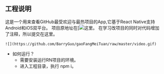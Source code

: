 
## 工程说明
这是一个用来查看GitHub最受欢迎与最热项目的App,它基于React Native支持Android和iOS双平台。
项目原地址在[![这里](https://github.com/crazycodeboy/GitHubPopular)。
在学习改项目的同时对代码增加了注释，所以提交在这里。

    ![](https://github.com/BarryGuo/gaoFangMeiTuan/raw/master/video.gif)
* 如何运行？
    * 需要安装运行RN项目的环境。
    * 进入工程目录，执行 npm i。
	
